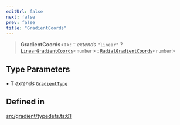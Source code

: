 ```yaml
---
editUrl: false
next: false
prev: false
title: "GradientCoords"
---
```


> **GradientCoords**\<`T`\>: `T` *extends* `"linear"` ? [`LinearGradientCoords`](/api/type-aliases/lineargradientcoords/)\<`number`\> : [`RadialGradientCoords`](/api/type-aliases/radialgradientcoords/)\<`number`\>

## Type Parameters

• **T** *extends* [`GradientType`](/api/type-aliases/gradienttype/)

## Defined in

[src/gradient/typedefs.ts:61](https://github.com/fabricjs/fabric.js/blob/8748628df7e9de00ba77413bfc3ad9e9fe9d4f30/src/gradient/typedefs.ts#L61)
